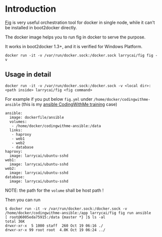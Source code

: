 # Introduction #

[Fig](http://fig.sh) is very useful orchestration tool for docker in single node, while it can't be installed in boot2docker directly.

The docker image helps you to run fig in docker to serve the purpose.

It works in boot2docker 1.3+, and it is verified for Windows Platform.

    docker run -it -v /var/run/docker.sock:/docker.sock larrycai/fig fig -v

## Usage in detail  ##
    
    docker run -it -v /var/run/docker.sock:/docker.sock -v <local dir>:<path inside> larrycai/fig <fig command>
    
For example if you put below `fig.yml` under `/home/docker/codingwithme-ansible` (this is my [ansible CodingWithMe training](https://github.com/larrycai/codingwithme-ansible) case)

    ansible:
      image: dockerfile/ansible
      volumes:
       - /home/docker/codingwithme-ansible:/data
      links:
       - haproxy
       - web1
       - web2
       - database
    haproxy:
      image: larrycai/ubuntu-sshd
    web1:
      image: larrycai/ubuntu-sshd
    web2:
      image: larrycai/ubuntu-sshd
    database:
      image: larrycai/ubuntu-sshd
      
NOTE: the path for the `volume` shall be host path !
      
Then you can run       
      
    $ docker run -it -v /var/run/docker.sock:/docker.sock -v /home/docker/codingwithme-ansible:/app larrycai/fig fig run ansible
    [ root@6005eda75915:/data {master *} ]$ ls -al
    total 36K
    drwxr-xr-x  5 1000 staff  260 Oct 19 06:16 ./
    drwxr-xr-x 99 root root  4.0K Oct 19 06:24 ../
